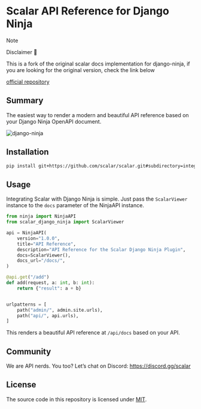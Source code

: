 # Scalar API Reference for Django Ninja

> [!NOTE]
> Disclaimer 📢
>
> This is a fork of the original scalar docs implementation for django-ninja, if you are looking for the original version, check the link below

[official repository](https://github.com/scalar/scalar/blob/main/integrations/django-ninja/README.md)
## Summary
The easiest way to render a modern and beautiful API reference based on your Django Ninja OpenAPI document.

![django-ninja](ninja.png)

## Installation

```bash
pip install git+https://github.com/scalar/scalar.git#subdirectory=integrations/django-ninja
```

## Usage

Integrating Scalar with Django Ninja is simple.
Just pass the `ScalarViewer` instance to the `docs` parameter of the NinjaAPI instance.

```python
from ninja import NinjaAPI
from scalar_django_ninja import ScalarViewer

api = NinjaAPI(
    version="1.0.0",
    title="API Reference",
    description="API Reference for the Scalar Django Ninja Plugin",
    docs=ScalarViewer(),
    docs_url="/docs/",
)

@api.get("/add")
def add(request, a: int, b: int):
    return {"result": a + b}


urlpatterns = [
    path("admin/", admin.site.urls),
    path("api/", api.urls),
]

```

This renders a beautiful API reference at `/api/docs` based on your API.

## Community

We are API nerds. You too? Let’s chat on Discord: <https://discord.gg/scalar>

## License

The source code in this repository is licensed under [MIT](https://github.com/scalar/scalar/blob/main/LICENSE).
